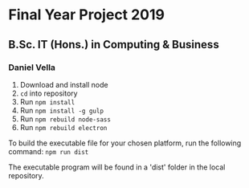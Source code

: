 # Final Year Project 2019
## B.Sc. IT (Hons.) in Computing & Business
### Daniel Vella

1. Download and install node
2. `cd` into repository
3. Run `npm install`
4. Run `npm install -g gulp`
5. Run `npm rebuild node-sass`
6. Run `npm rebuild electron`

To build the executable file for your chosen platform, run the following command:
`npm run dist`

The executable program will be found in a 'dist' folder in the local repository.